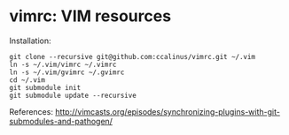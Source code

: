 vimrc: VIM resources
=====

Installation:

	git clone --recursive git@github.com:ccalinus/vimrc.git ~/.vim
	ln -s ~/.vim/vimrc ~/.vimrc
	ln -s ~/.vim/gvimrc ~/.gvimrc
	cd ~/.vim
	git submodule init
	git submodule update --recursive


References:
	http://vimcasts.org/episodes/synchronizing-plugins-with-git-submodules-and-pathogen/
